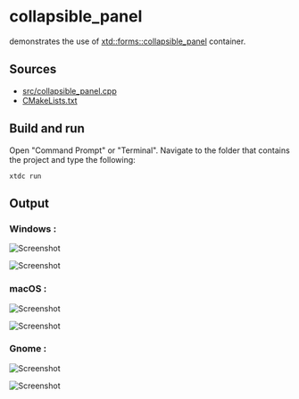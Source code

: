 # collapsible_panel

demonstrates the use of [xtd::forms::collapsible_panel](https://gammasoft71.github.io/xtd/reference_guides/latest/classxtd_1_1forms_1_1collapsible__panel.html) container.

## Sources

* [src/collapsible_panel.cpp](src/collapsible_panel.cpp)
* [CMakeLists.txt](CMakeLists.txt)

## Build and run

Open "Command Prompt" or "Terminal". Navigate to the folder that contains the project and type the following:

```shell
xtdc run
```

## Output

### Windows :

![Screenshot](../../../../docs/pictures/examples/collapsible_panel_w.png)

![Screenshot](../../../../docs/pictures/examples/collapsible_panel_wd.png)

### macOS :

![Screenshot](../../../../docs/pictures/examples/collapsible_panel_m.png)

![Screenshot](../../../../docs/pictures/examples/collapsible_panel_md.png)

### Gnome :

![Screenshot](../../../../docs/pictures/examples/collapsible_panel_g.png)

![Screenshot](../../../../docs/pictures/examples/collapsible_panel_gd.png)

